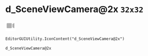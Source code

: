 # d_SceneViewCamera@2x `32x32`
<img src="/img/d_SceneViewCamera@2x.png" width=32 height=32>

``` CSharp
EditorGUIUtility.IconContent("d_SceneViewCamera@2x")
```
```
d_SceneViewCamera@2x
```
